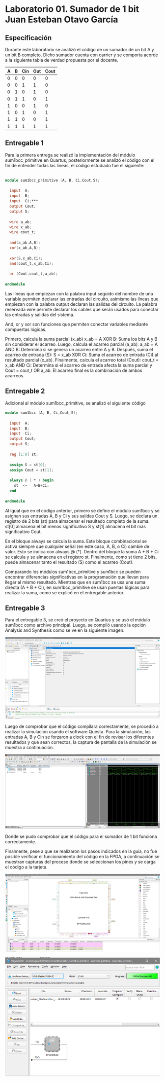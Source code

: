 # Laboratorio 01. Sumador de 1 bit Juan Esteban Otavo García

## Específicación

Durante este laboratorio se analizó el código de un sumador de un bit A y un bit B completo. Dicho sumador cuenta con carrier y se comporta acorde a la siguiente tabla de verdad propuesta por el docente.

A  | B  | Cin | Out | Cout 
-- | -- | --  | --  |  --
0| 0 | 0 |0 | 0
0| 0 | 1 | 1| 0
0| 1 | 0 | 1| 0
0| 1 | 1 | 0| 1
1| 0 | 0 | 1| 0
1| 0 | 1 | 0| 1
1| 1 | 0 | 0| 1
1| 1 | 1 | 1| 1


## Entregable 1

Para la primera entrega se realizó la implementación del módulo sum1bcc_primitive en Quartus, posteriormente se analizó el código con el fin de entender todas las líneas, el código estudiado fue el siguiente: 

```verilog

module sum1bcc_primitive (A, B, Ci,Cout,S);

  input  A;
  input  B;
  input  Ci;***
  output Cout;
  output S;

  wire a_ab;
  wire x_ab;
  wire cout_t;

  and(a_ab,A,B);
  xor(x_ab,A,B);

  xor(S,x_ab,Ci);
  and(cout_t,x_ab,Ci);

  or (Cout,cout_t,a_ab);

endmodule
```

Las líneas que empiezan con la palabra input seguido del nombre de una variable permiten declarar las entradas del circuito, asímismo las líneas que empiezan con la palabra output declaran las salidas del circuito. La palabra reservada wire permite declarar los cables que serán usados para conectar las entradas y salidas del sistema.

And, or y xor son funciones que permiten conectar variables mediante compuertas lógicas.

Primero, calcula la suma parcial (x_ab) x_ab = A XOR B: Suma los bits A y B sin considerar el acarreo. Luego, calcula el acarreo parcial (a_ab): a_ab = A AND B: Determina si se genera un acarreo entre A y B. Después, suma el acarreo de entrada (S): S = x_ab XOR Ci: Suma el acarreo de entrada (Ci) al resultado parcial (x_ab). Finalmente, calcula el acarreo total (Cout): cout_t = x_ab AND Ci: Determina si el acarreo de entrada afecta la suma parcial y Cout = cout_t OR a_ab: El acarreo final es la combinación de ambos acarreos.


## Entregable 2

Adicional al módulo sum1bcc_primitive, se analizó el siguiente código

```verilog
module sum1bcc (A, B, Ci,Cout,S);

  input  A;
  input  B;
  input  Ci;
  output Cout;
  output S;

  reg [1:0] st;

  assign S = st[0];
  assign Cout = st[1];

  always @ ( * ) begin
    st  <=   A+B+Ci;
  end
  
endmodule
```

Al igual que en el código anterior, primero se define el módulo sum1bcc y se asignan sus entradas A, B y Ci y sus salidas Cout y S. Luego, se declara un registro de 2 bits (st) para almacenar el resultado completo de la suma. st[0] almacena el bit menos significativo S y st[1] almacena el bit más significativo Cout.

En el bloque always se calcula la suma. Este bloque combinacional se activa siempre que cualquier señal (en este caso, A, B, o Ci) cambie de valor. Esto se indica con always @ (*). Dentro del bloque la suma A + B + Ci se calcula y se almacena en el registro st. Finalmente, como st tiene 2 bits, puede almacenar tanto el resultado (S) como el acarreo (Cout).

Comparando los módulos sum1bcc_primitive y sum1bcc se pueden encontrar diferencias significativas en la programación que llevan para llegar al mismo resultado. Mientras que en sum1bcc se usa una suma directa (A + B + Ci), en sum1bcc_primitive se usan puertas lógicas para realizar la suma, como se explicó en el entregable anterior.

## Entregable 3

Para el entregable 3, se creó el proyecto en Quartus y se usó el módulo sum1bcc como archivo principal. Luego, se compiló usando la opción Analysis and Synthesis como se ve en la siguiente imagen.

![image](https://github.com/unal-edigital1-lab/lab01-2024-2-znuff21/blob/master/src/docs/image%202.png)


Luego de comprobar que el código compilara correctamente, se procedió a realizar la simulación usando el software Questa. Para la simulación, las entradas A, B y Cin se forzaron a clock con el fin de revisar los diferentes resultados y que sean correctos, la captura de pantalla de la simulación se muestra a continuación.

![image](https://github.com/unal-edigital1-lab/lab01-2024-2-znuff21/blob/master/src/docs/image.png)

Donde se pudo comprobar que el código para el sumador de 1 bit funciona correctamente.

Finalmente, pese a que se realizaron los pasos indicados en la guía, no fue posible verificar el funcionamiento del código en la FPGA, a continuación se muestran capturas del proceso donde se seleccionan los pines y se carga el código a la tarjeta.

![image](https://github.com/unal-edigital1-lab/lab01-2024-2-znuff21/blob/master/src/docs/image%203..png)

![image](https://github.com/unal-edigital1-lab/lab01-2024-2-znuff21/blob/master/src/docs/image%204.png)







